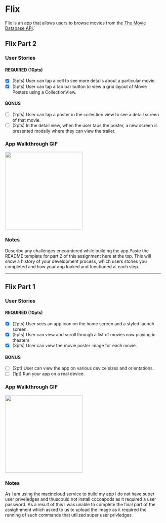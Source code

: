 # Flix

Flix is an app that allows users to browse movies from the [The Movie Database API](http://docs.themoviedb.apiary.io/#).`

## Flix Part 2

### User Stories

#### REQUIRED (10pts)
- [x] (5pts) User can tap a cell to see more details about a particular movie.
- [x] (5pts) User can tap a tab bar button to view a grid layout of Movie Posters using a CollectionView.

#### BONUS
- [ ] (2pts) User can tap a poster in the collection view to see a detail screen of that movie.
- [ ] (2pts) In the detail view, when the user taps the poster, a new screen is presented modally where they can view the trailer.

### App Walkthrough GIF

<img src="https://media.giphy.com/media/7MoK1I2uRFezsW4Vh1/giphy.gif" width=250><br>

### Notes
Describe any challenges encountered while building the app.Paste the README template for part 2 of this assignment here at the top. This will show a history of your development process, which users stories you completed and how your app looked and functioned at each step.

---

## Flix Part 1

### User Stories

#### REQUIRED (10pts)
- [x] (2pts) User sees an app icon on the home screen and a styled launch screen.
- [x] (5pts) User can view and scroll through a list of movies now playing in theaters.
- [x] (3pts) User can view the movie poster image for each movie.

#### BONUS
- [ ] (2pt) User can view the app on various device sizes and orientations.
- [ ] (1pt) Run your app on a real device.

### App Walkthrough GIF

<img src="https://media.giphy.com/media/9yVqgGZmlLRgKMiVlv/giphy.gif" width=250><br>

### Notes
As I am using the macincloud service to build my app I do not have super user priveledges and thuscould not install cocoapods as it required a user password. As a result of this I was unable to complete the final part of the assighnment which asked to us to upload the image as it required the running of such commands that utilized super user privledges.
